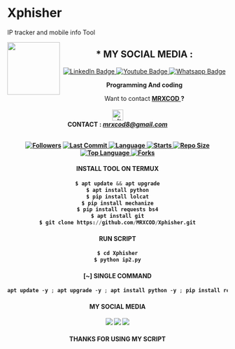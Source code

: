 # Xphisher
IP tracker and mobile info Tool

<img src="https://github.com/MRXCOD/MRXCOD/blob/main/IMAGE/MRXCOD.gif" width="120" height="120" align="left">
<center>

  
  
   ## * MY SOCIAL MEDIA : <br>
</div>
<div id="badges">
  <a href="https://www.facebook.com/allen.kurah.1">
    <img src="https://img.shields.io/badge/facebook-blue?style=for-the-badge&logo=facebook&logoColor=white" alt="LinkedIn Badge"/>
  </a>
  <a href="https://youtube.com/channel/UCltZa70P-aarP7hK6X38cmA">
    <img src="https://img.shields.io/badge/YouTube-red?style=for-the-badge&logo=youtube&logoColor=white" alt="Youtube Badge"/>
  </a>
  <a href="https://wa.me/+2348164404128">
    <img src="https://img.shields.io/badge/Whatsapp-green?style=for-the-badge&logo=whatsapp&logoColor=white" alt="Whatsapp Badge"/>
  </a>
</div>


____Programming And coding____
 
Want to contact <a href="https://github.com/MRXCOD"><b>MRXCOD </a> ?</br><br>
<img src="https://github.com/MRXCOD/MRXCOD/blob/main/IMAGE/contact.png" alt="alt text" width="25" height="25"> <br>
CONTACT : <i>mrxcod8@gmail.com</i>  <br> <br> 
 
 
<a href="https://github.com/MRXCOD/followers">
<img title="Followers" src="https://img.shields.io/github/followers/MRXCOD?label=Followers&color=blue&style=flat-square"></a>
<a href="https://github.com/MRXCOD/termux-style/stargazers/">
  <a href="https://github.com/MRXCOD/Xphisher">
    <img alt="Last Commit" src="https://img.shields.io/github/last-commit/MRXCOD/Xphisher.svg"/>
  </a>
  <a href="https://github.com/MRXCOD/Xphisher">
    <img alt="Language" src="https://img.shields.io/github/languages/count/MRXCOD/Xphisher.svg"/>
  </a>
  <a href="https://github.com/MRXCOD/Xphisher">
    <img alt="Starts" src="https://img.shields.io/github/stars/MRXCOD/Xphisher.svg"/>
  </a>
<a href="https://github.com/MRXCOD/Xphisher">
    <img alt="Repo Size" src="https://img.shields.io/github/repo-size/MRXCOD/Xphisher.svg"/>
  </a>
 
<a href="https://github.com/MRXCOD/Xphisher">
    <img alt="Top Language" src="https://img.shields.io/github/languages/top/MRXCOD/Xphisher.svg"/> <a href="https://github.com/Azim-Vau/fcpromax">
    <img alt="Forks" src="https://img.shields.io/github/forks/MRXCOD/Xphisher.svg"/>
  </a>
</div>
 
<p align="center">
 
#### INSTALL TOOL ON TERMUX
```python
$ apt update && apt upgrade
$ apt install python
$ pip install lolcat
$ pip install mechanize
$ pip install requests bs4
$ apt install git
$ git clone https://github.com/MRXCOD/Xphisher.git
```
#### RUN SCRIPT
```python
$ cd Xphisher
$ python ip2.py
```
 
#### [~] SINGLE COMMAND
 
```python
apt update -y ; apt upgrade -y ; apt install python -y ; pip install requests ; pip install mechanize ; pip install lolcat ; pip install bs4 ; apt install git -y ; git clone https://github.com/MRXCOD/Xphisher ; cd ip2 ; python ip2.py
```

#### MY SOCIAL MEDIA
 
[![](https://img.shields.io/badge/Github-black?logo=Github&logoColor=black&labelColor=white)](https://github.com/MRXCOD)
[![](https://img.shields.io/badge/Facebook-blue?logo=Facebook&logoColor=blue&labelColor=white)](https://www.facebook.com/allen.kurah.1)
[![](https://img.shields.io/badge/whatsapp-green?logo=whatsapp&logoColor=green&labelColor=white)](https://wa.me/+2348164404128) 
 
 
 
#### THANKS FOR USING MY SCRIPT
 
